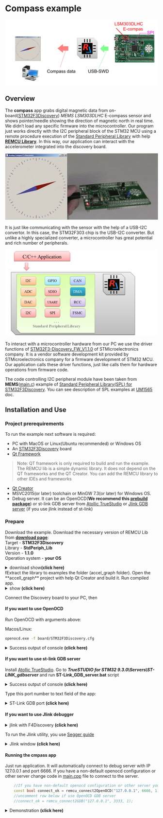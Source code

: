 # Compass example

![title](img/title.png)

## Overview

The **compass** app grabs digital magnetic data from on-board([STM32F3Discovery](https://www.st.com/resource/en/user_manual/dm00063382-discovery-kit-with-stm32f303vc-mcu-stmicroelectronics.pdf)) *MEMS LSM303DLHC* E-compass sensor and shows pointer/needle showing the direction of magnetic north in real time.
We didn’t load any specific firmware into the microcontroller. Our program just works directly with the I2C peripheral block of the STM32 MCU using a remote procedure execution of the [Standard Peripheral Library](https://www.st.com/en/embedded-software/stm32-standard-peripheral-libraries.html) with help [**REMCU Library**](https://remotemcu.com/). In this way, our application can interact with the accelerometer integrated into the discovery board.

![compas stm32f3discovery](img/compas_demo.gif)

It is just like communicating with the sensor with the help of a USB-I2C convertor. In this case, the STM32F303 chip is the USB-I2C converter. But unlike a highly specialized converter, a microcontroller has great potential and rich number of peripherals.

![variants](img/variants.png)

To interact with a microcontroller hardware from our PC we use the driver functions of [STM32F3-Discovery_FW_V1.1.0](https://www.st.com/en/embedded-software/stm32-standard-peripheral-libraries.html) of STMicroelectronics company. It is a vendor software development kit provided by STMicroelectronics company for a firmware development of STM32 MCU.
Our application calls these driver functions, just like calls them for hardware operations from firmware code.

The code controlling I2C peripheral module have been taken from **MEMS**([main.c](STM32F3-Discovery_FW_V1.1.0/Project/Demonstration/main.c)) example of [Standard Peripheral Library(SPL) for STM32F3Discovery](https://www.st.com/content/st_com/en/products/embedded-software/mcu-mpu-embedded-software/stm32-embedded-software/stm32-standard-peripheral-library-expansion/stsw-stm32118.html). You can see description of SPL examples at [UM1565](https://www.st.com/resource/en/user_manual/dm00062956-description-of-stm32f37xx38xx-standard-peripheral-library-stmicroelectronics.pdf) doc.

## Installation and Use
### Project prerequirements
To run the example next software is required:

  * PC with MacOS or Linux(Ubuntu recommended) or Windows OS
  * An [STM32F3Discovery](https://www.st.com/en/evaluation-tools/STM32F3Discovery.html) board
  * [Qt Framework](https://www.qt.io/download-open-source)
>Note: QT framework is only required to build and run the example. The REMCU lib is a simple dynamic library. It does not depend on the QT frameworks and the QT Creator. You can add the REMCU library to other IDEs and frameworks
  * [Qt Creator](https://www.qt.io/download-open-source)
  * MSVC2015(or later) toolchain or MinGW 7.3(or later) for Windows OS.
  * Debug server. It can be an OpenOCD(**We recommend this [prebuild package](https://github.com/ilg-archived/openocd/releases/tag/v0.10.0-12-20190422)**) or st-link GDB server from [Atollic TrueStudio](https://atollic.com/truestudio/) or [Jlink GDB server](https://www.segger.com/products/debug-probes/j-link/tools/j-link-gdb-server/about-j-link-gdb-server/) (if you use jlink instead of st-link)

### Prepare
Download the example. Download the necessary version of REMCU Lib from [**download page**](https://remotemcu.com/download):  
Target - **STM32F3Discovery**  
Library - **StdPeriph_Lib**  
Version - **1.1.0**  
Operation system - **your OS**
<details>
  <summary>download show<b>(click here) </b></summary>
  
![download show](../img/download.png)
</details>
fExtract the library to examples the folder (accel_graph folder). Open the **accell_graph** project with help Qt Creator and build it. Run compiled app.
<details>
  <summary>show <b>(click here)</b></summary>
  
![extract.png](img/extract.png)
</details>

Connect the Discovery board to your PC, then

#### If you want to use OpenOCD

Run OpenOCD with arguments above:

Macos/Linux:
```bash 
openocd.exe -f board/STM32F3Discovery.cfg
```
<details>
  <summary>
Success output of console <b>(click here) </b></summary>

![win-run-openocd](img/win-run-openocd.png)
</details>

#### If you want to use st-link GDB server
Install [Atollic TrueStudio](https://atollic.com/truestudio/).
Go to ***TrueSTUDIO for STM32 9.3.0\Servers\ST-LINK_gdbserver*** and run **ST-Link_GDB_server.bat** script

<details>
  <summary>Success output of console <b>(click here) </b></summary>

![run-stling-gdb](../img/run-stling-gdb.png)
</details>

Type this port number to text field of the app:
<details>
  <summary> ST-Link GDB port <b>(click here) </b></summary>

![](../img/port_stlink_gdb.png)
</details>

#### If you want to use Jlink debugger
<details>
  <summary>jlink with F4Discovery <b>(click here)</b></summary>
  
![Image](https://preview.redd.it/2rylc1wfn6r01.jpg?width=640&crop=smart&auto=webp&s=306979886db7bd5f75d7e25caf206495124ae581)
</details>

To run the Jlink utility, you use [Segger guide](https://www.segger.com/downloads/jlink/UM08001)
<details>
  <summary> Jlink window <b>(click here)</b></summary>
  
![Image](https://www.segger.com/fileadmin/images/products/J-Link/Software/GDB_Server-Overview.gif)
</details>

####  Running the cmpass app
Just run application. It will automatically connect to debug server with IP 127.0.0.1 and port 6666. If you have a non-default openocd configuration or other server change code in [main.cpp](main.cpp#L69) file to connect to the server.
```Cpp
    //If you have non-default openocd configuration or other server you type the port number and IP that be used the server to arguments below
    const bool connect_ok = remcu_connect2OpenOCD("127.0.0.1", 6666, 1);
    //uncomment row below if use OpenOCD GDB server
    //connect_ok = remcu_connect2GDB("127.0.0.1", 3333, 1);
```

<details>
  <summary>Demonstration <b>(click here) </b></summary>
  
![compas stm32f3discovery](img/compas_demo.gif)
</details>
